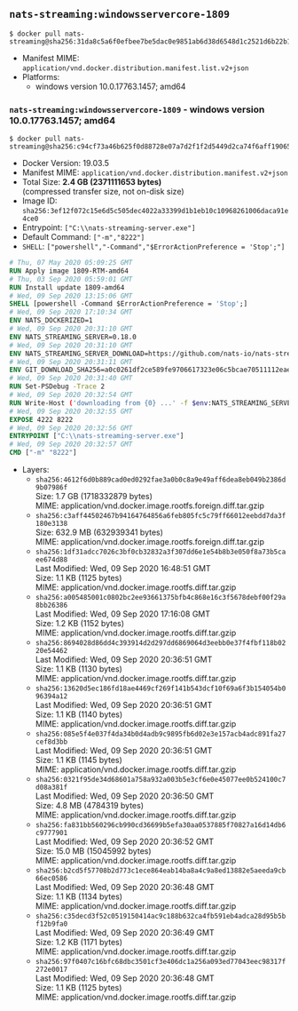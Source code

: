 ## `nats-streaming:windowsservercore-1809`

```console
$ docker pull nats-streaming@sha256:31da8c5a6f0efbee7be5dac0e9851ab6d38d6548d1c2521d6b22b17554ac7660
```

-	Manifest MIME: `application/vnd.docker.distribution.manifest.list.v2+json`
-	Platforms:
	-	windows version 10.0.17763.1457; amd64

### `nats-streaming:windowsservercore-1809` - windows version 10.0.17763.1457; amd64

```console
$ docker pull nats-streaming@sha256:c94cf73a46b625f0d88728e07a7d2f1f2d5449d2ca74f6aff19065231283599b
```

-	Docker Version: 19.03.5
-	Manifest MIME: `application/vnd.docker.distribution.manifest.v2+json`
-	Total Size: **2.4 GB (2371111653 bytes)**  
	(compressed transfer size, not on-disk size)
-	Image ID: `sha256:3ef12f072c15e6d5c505dec4022a33399d1b1eb10c10968261006daca91e4ce0`
-	Entrypoint: `["C:\\nats-streaming-server.exe"]`
-	Default Command: `["-m","8222"]`
-	`SHELL`: `["powershell","-Command","$ErrorActionPreference = 'Stop';"]`

```dockerfile
# Thu, 07 May 2020 05:09:25 GMT
RUN Apply image 1809-RTM-amd64
# Thu, 03 Sep 2020 05:59:01 GMT
RUN Install update 1809-amd64
# Wed, 09 Sep 2020 13:15:06 GMT
SHELL [powershell -Command $ErrorActionPreference = 'Stop';]
# Wed, 09 Sep 2020 17:10:34 GMT
ENV NATS_DOCKERIZED=1
# Wed, 09 Sep 2020 20:31:10 GMT
ENV NATS_STREAMING_SERVER=0.18.0
# Wed, 09 Sep 2020 20:31:10 GMT
ENV NATS_STREAMING_SERVER_DOWNLOAD=https://github.com/nats-io/nats-streaming-server/releases/download/v0.18.0/nats-streaming-server-v0.18.0-windows-amd64.zip
# Wed, 09 Sep 2020 20:31:11 GMT
ENV GIT_DOWNLOAD_SHA256=a0c0261df2ce589fe9706617323e06c5bcae70511112eae921681b1169674bc8
# Wed, 09 Sep 2020 20:31:40 GMT
RUN Set-PSDebug -Trace 2
# Wed, 09 Sep 2020 20:32:54 GMT
RUN Write-Host ('downloading from {0} ...' -f $env:NATS_STREAMING_SERVER_DOWNLOAD); 	[Net.ServicePointManager]::SecurityProtocol = [Net.SecurityProtocolType]::Tls12; 	Invoke-WebRequest -Uri $env:NATS_STREAMING_SERVER_DOWNLOAD -OutFile nats-streaming.zip; 		Write-Host ('verifying sha256 ({0}) ...' -f $env:GIT_DOWNLOAD_SHA256); 	if ((Get-FileHash nats-streaming.zip -Algorithm sha256).Hash -ne $env:GIT_DOWNLOAD_SHA256) { 		Write-Host 'FAILED!'; 		exit 1; 	}; 	Write-Host 'extracting nats-streaming.zip'; 	Expand-Archive -Path 'nats-streaming.zip' -DestinationPath .; 		Write-Host 'copying binary'; 	Copy-Item nats-streaming-server-v*/nats-streaming-server.exe -Destination C:\\nats-streaming-server.exe; 		Write-Host 'cleaning up'; 	Remove-Item -Force nats-streaming.zip; 	Remove-Item -Recurse -Force nats-streaming-server-v*; 		Write-Host 'complete.';
# Wed, 09 Sep 2020 20:32:55 GMT
EXPOSE 4222 8222
# Wed, 09 Sep 2020 20:32:56 GMT
ENTRYPOINT ["C:\\nats-streaming-server.exe"]
# Wed, 09 Sep 2020 20:32:57 GMT
CMD ["-m" "8222"]
```

-	Layers:
	-	`sha256:4612f6d0b889cad0ed0292fae3a0b0c8a9e49aff6dea8eb049b2386d9b07986f`  
		Size: 1.7 GB (1718332879 bytes)  
		MIME: application/vnd.docker.image.rootfs.foreign.diff.tar.gzip
	-	`sha256:c3aff44502467b94164764856a6feb805fc5c79ff66012eebdd7da3f180e3138`  
		Size: 632.9 MB (632939341 bytes)  
		MIME: application/vnd.docker.image.rootfs.foreign.diff.tar.gzip
	-	`sha256:1df31adcc7026c3bf0cb32832a3f307dd6e1e54b8b3e050f8a73b5caee674d88`  
		Last Modified: Wed, 09 Sep 2020 16:48:51 GMT  
		Size: 1.1 KB (1125 bytes)  
		MIME: application/vnd.docker.image.rootfs.diff.tar.gzip
	-	`sha256:a005485001c0802bc2ee93661375bfb4c868e16c3f5678debf00f29a8bb26386`  
		Last Modified: Wed, 09 Sep 2020 17:16:08 GMT  
		Size: 1.2 KB (1152 bytes)  
		MIME: application/vnd.docker.image.rootfs.diff.tar.gzip
	-	`sha256:8694028d86dd4c393914d2d297dd6869064d3eebb0e37f4fbf118b0220e54462`  
		Last Modified: Wed, 09 Sep 2020 20:36:51 GMT  
		Size: 1.1 KB (1130 bytes)  
		MIME: application/vnd.docker.image.rootfs.diff.tar.gzip
	-	`sha256:13620d5ec186fd18ae4469cf269f141b543dcf10f69a6f3b154054b096394a12`  
		Last Modified: Wed, 09 Sep 2020 20:36:51 GMT  
		Size: 1.1 KB (1140 bytes)  
		MIME: application/vnd.docker.image.rootfs.diff.tar.gzip
	-	`sha256:085e5f4e037f4da34b0d4adb9c9895fb6d02e3e157acb4adc891fa27cef8d3bb`  
		Last Modified: Wed, 09 Sep 2020 20:36:51 GMT  
		Size: 1.1 KB (1145 bytes)  
		MIME: application/vnd.docker.image.rootfs.diff.tar.gzip
	-	`sha256:0321f95de34d68601a758a932a003b5e3cf6e0e45077ee0b524100c7d08a381f`  
		Last Modified: Wed, 09 Sep 2020 20:36:50 GMT  
		Size: 4.8 MB (4784319 bytes)  
		MIME: application/vnd.docker.image.rootfs.diff.tar.gzip
	-	`sha256:fa831bb560296cb990cd36699b5efa30aa0537885f70827a16d14db6c9777901`  
		Last Modified: Wed, 09 Sep 2020 20:36:52 GMT  
		Size: 15.0 MB (15045992 bytes)  
		MIME: application/vnd.docker.image.rootfs.diff.tar.gzip
	-	`sha256:b2cd5f57708b2d773c1ece864eab14ba8a4c9a8ed13882e5aeeda9cb66ec0586`  
		Last Modified: Wed, 09 Sep 2020 20:36:48 GMT  
		Size: 1.1 KB (1134 bytes)  
		MIME: application/vnd.docker.image.rootfs.diff.tar.gzip
	-	`sha256:c35decd3f52c0519150414ac9c188b632ca4fb591eb4adca28d95b5bf12b9fa0`  
		Last Modified: Wed, 09 Sep 2020 20:36:49 GMT  
		Size: 1.2 KB (1171 bytes)  
		MIME: application/vnd.docker.image.rootfs.diff.tar.gzip
	-	`sha256:97f0407c16bfc68dbc3501cf3e406dc1a256a093ed77043eec98317f272e0017`  
		Last Modified: Wed, 09 Sep 2020 20:36:48 GMT  
		Size: 1.1 KB (1125 bytes)  
		MIME: application/vnd.docker.image.rootfs.diff.tar.gzip
